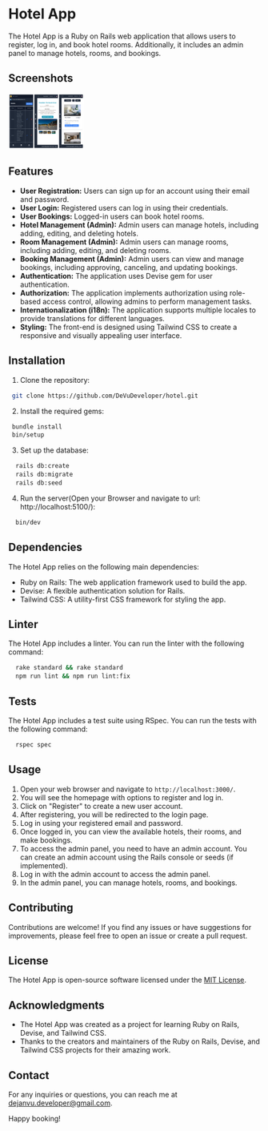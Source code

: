 # Hotel App

The Hotel App is a Ruby on Rails web application that allows users to register, log in, and book hotel rooms. Additionally, it includes an admin panel to manage hotels, rooms, and bookings.

## Screenshots

<div style="">
  <img src="app/assets/images/screenshot.jpg" alt="hotel 1" width="30%">

</div>

## Features

- **User Registration:** Users can sign up for an account using their email and password.
- **User Login:** Registered users can log in using their credentials.
- **User Bookings:** Logged-in users can book hotel rooms.
- **Hotel Management (Admin):** Admin users can manage hotels, including adding, editing, and deleting hotels.
- **Room Management (Admin):** Admin users can manage rooms, including adding, editing, and deleting rooms.
- **Booking Management (Admin):** Admin users can view and manage bookings, including approving, canceling, and updating bookings.
- **Authentication:** The application uses Devise gem for user authentication.
- **Authorization:** The application implements authorization using role-based access control, allowing admins to perform management tasks.
- **Internationalization (i18n):** The application supports multiple locales to provide translations for different languages.
- **Styling:** The front-end is designed using Tailwind CSS to create a responsive and visually appealing user interface.

## Installation

1. Clone the repository:

```bash
 git clone https://github.com/DeVuDeveloper/hotel.git
```

2. Install the required gems:

```bash
 bundle install
 bin/setup
```

3. Set up the database:

```bash
  rails db:create
  rails db:migrate
  rails db:seed
```


4. Run the server(Open your Browser and navigate to url: http://localhost:5100/): 

```bash
  bin/dev
```


## Dependencies

The Hotel App relies on the following main dependencies:

- Ruby on Rails: The web application framework used to build the app.
- Devise: A flexible authentication solution for Rails.
- Tailwind CSS: A utility-first CSS framework for styling the app.

## Linter

The Hotel App includes a linter. You can run the linter with the following command:

```bash
  rake standard && rake standard
  npm run lint && npm run lint:fix
```

## Tests

The Hotel App includes a test suite using RSpec. You can run the tests with the following command:

```bash
  rspec spec
```


## Usage

1. Open your web browser and navigate to `http://localhost:3000/`.
2. You will see the homepage with options to register and log in.
3. Click on "Register" to create a new user account.
4. After registering, you will be redirected to the login page.
5. Log in using your registered email and password.
6. Once logged in, you can view the available hotels, their rooms, and make bookings.
7. To access the admin panel, you need to have an admin account. You can create an admin account using the Rails console or seeds (if implemented).
8. Log in with the admin account to access the admin panel.
9. In the admin panel, you can manage hotels, rooms, and bookings.

## Contributing

Contributions are welcome! If you find any issues or have suggestions for improvements, please feel free to open an issue or create a pull request.

## License

The Hotel App is open-source software licensed under the [MIT License](LICENSE).

## Acknowledgments

- The Hotel App was created as a project for learning Ruby on Rails, Devise, and Tailwind CSS.
- Thanks to the creators and maintainers of the Ruby on Rails, Devise, and Tailwind CSS projects for their amazing work.

## Contact

For any inquiries or questions, you can reach me at dejanvu.developer@gmail.com.

Happy booking!

